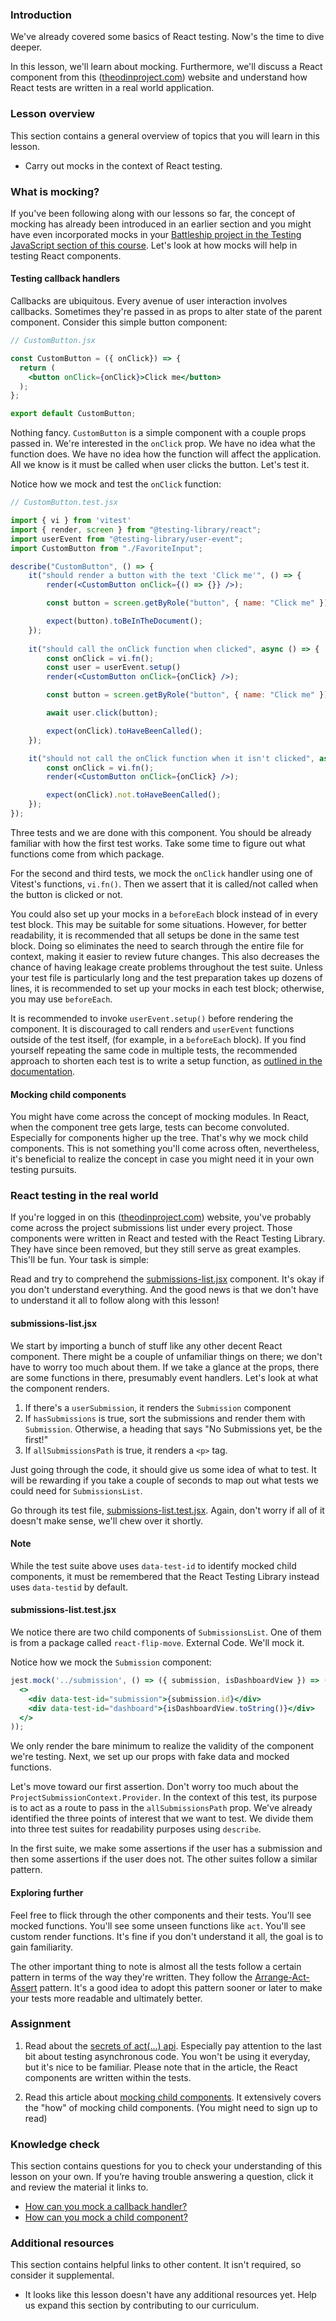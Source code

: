 ### Introduction

We've already covered some basics of React testing. Now's the time to dive deeper.

In this lesson, we'll learn about mocking. Furthermore, we'll discuss a React component from this ([theodinproject.com](https://theodinproject.com)) website and understand how React tests are written in a real world application.

### Lesson overview

This section contains a general overview of topics that you will learn in this lesson.

* Carry out mocks in the context of React testing.

### What is mocking?

If you've been following along with our lessons so far, the concept of mocking has already been introduced in an earlier section and you might have even incorporated mocks in your [Battleship project in the Testing JavaScript section of this course](https://www.theodinproject.com/lessons/javascript-battleship). Let's look at how mocks will help in testing React components.

#### Testing callback handlers

Callbacks are ubiquitous. Every avenue of user interaction involves callbacks. Sometimes they're passed in as props to alter state of the parent component. Consider this simple button component:

~~~jsx
// CustomButton.jsx

const CustomButton = ({ onClick}) => {
  return (
    <button onClick={onClick}>Click me</button> 
  );
};

export default CustomButton;
~~~

Nothing fancy. `CustomButton` is a simple component with a couple props passed in. We're interested in the `onClick` prop. We have no idea what the function does. We have no idea how the function will affect the application. All we know is it must be called when user clicks the button. Let's test it.

<span id="testing-callback-handlers">Notice how we mock and test the `onClick` function</span>:

~~~jsx
// CustomButton.test.jsx

import { vi } from 'vitest'
import { render, screen } from "@testing-library/react";
import userEvent from "@testing-library/user-event";
import CustomButton from "./FavoriteInput";

describe("CustomButton", () => {
    it("should render a button with the text 'Click me'", () => {
        render(<CustomButton onClick={() => {}} />);

        const button = screen.getByRole("button", { name: "Click me" });

        expect(button).toBeInTheDocument();
    });
  
    it("should call the onClick function when clicked", async () => {
        const onClick = vi.fn();
        const user = userEvent.setup()
        render(<CustomButton onClick={onClick} />);

        const button = screen.getByRole("button", { name: "Click me" });

        await user.click(button);

        expect(onClick).toHaveBeenCalled();
    });

    it("should not call the onClick function when it isn't clicked", async () => {
        const onClick = vi.fn();
        render(<CustomButton onClick={onClick} />);

        expect(onClick).not.toHaveBeenCalled();
    });
});
~~~

Three tests and we are done with this component. You should be already familiar with how the first test works. Take some time to figure out what functions come from which package.

For the second and third tests, we mock the `onClick` handler using one of Vitest's functions, `vi.fn()`. Then we assert that it is called/not called when the button is clicked or not. 

You could also set up your mocks in a `beforeEach` block instead of in every test block. This may be suitable for some situations. However, for better readability, it is recommended that all setups be done in the same test block.  Doing so eliminates the need to search through the entire file for context, making it easier to review future changes. This also decreases the chance of having leakage create problems throughout the test suite. Unless your test file is particularly long and the test preparation takes up dozens of lines, it is recommended to set up your mocks in each test block; otherwise, you may use `beforeEach`.

It is recommended to invoke `userEvent.setup()` before rendering the component. It is discouraged to call renders and `userEvent` functions outside of the test itself, (for example, in a `beforeEach` block). If you find yourself repeating the same code in multiple tests, the recommended approach to shorten each test is to write a setup function, as [outlined in the documentation](https://testing-library.com/docs/user-event/intro/#writing-tests-with-userevent).

#### Mocking child components

You might have come across the concept of mocking modules. In React, when the component tree gets large, tests can become convoluted. Especially for components higher up the tree. That's why we mock child components. This is not something you'll come across often, nevertheless, it's beneficial to realize the concept in case you might need it in your own testing pursuits.

### React testing in the real world

If you're logged in on this ([theodinproject.com](https://theodinproject.com)) website, you've probably come across the project submissions list under every project. Those components were written in React and tested with the React Testing Library. They have since been removed, but they still serve as great examples. This'll be fun. Your task is simple:

Read and try to comprehend the [submissions-list.jsx](https://github.com/TheOdinProject/theodinproject/blob/0886578d5b27a967e6bba2b31f212efe284d9413/app/javascript/components/project-submissions/components/submissions-list.jsx) component. It's okay if you don't understand everything. And the good news is that we don't have to understand it all to follow along with this lesson!

#### submissions-list.jsx

We start by importing a bunch of stuff like any other decent React component. There might be a couple of unfamiliar things on there; we don't have to worry too much about them. If we take a glance at the props, there are some functions in there, presumably event handlers. Let's look at what the component renders.

1. If there's a `userSubmission`, it renders the `Submission` component
2. If `hasSubmissions` is true, sort the submissions and render them with `Submission`. Otherwise, a heading that says "No Submissions yet, be the first!"
3. If  `allSubmissionsPath` is true, it renders a `<p>` tag.

Just going through the code, it should give us some idea of what to test. It will be rewarding if you take a couple of seconds to map out what tests we could need for `SubmissionsList`.

Go through its test file, [submissions-list.test.jsx](https://github.com/TheOdinProject/theodinproject/blob/0886578d5b27a967e6bba2b31f212efe284d9413/app/javascript/components/project-submissions/components/__tests__/submissions-list.test.jsx). Again, don't worry if all of it doesn't make sense, we'll chew over it shortly.

<div class="lesson-note" markdown="1">

#### Note

While the test suite above uses `data-test-id` to identify mocked child components, it must be remembered that the React Testing Library instead uses `data-testid` by default.

</div>

#### submissions-list.test.jsx

We notice there are two child components of `SubmissionsList`. One of them is from a package called `react-flip-move`. External Code. We'll mock it.

<span id="mock-child-component">Notice how we mock the `Submission` component</span>:

~~~jsx
jest.mock('../submission', () => ({ submission, isDashboardView }) => (
  <>
    <div data-test-id="submission">{submission.id}</div>
    <div data-test-id="dashboard">{isDashboardView.toString()}</div>
  </>
));
~~~

We only render the bare minimum to realize the validity of the component we're testing. Next, we set up our props with fake data and mocked functions.

Let's move toward our first assertion. Don't worry too much about the `ProjectSubmissionContext.Provider`. In the context of this test, its purpose is to act as a route to pass in the `allSubmissionsPath` prop. We've already identified the three points of interest that we want to test. We divide them into three test suites for readability purposes using `describe`.

In the first suite, we make some assertions if the user has a submission and then some assertions if the user does not. The other suites follow a similar pattern.

#### Exploring further

Feel free to flick through the other components and their tests. You'll see mocked functions. You'll see some unseen functions like `act`. You'll see custom render functions. It's fine if you don't understand it all, the goal is to gain familiarity.

The other important thing to note is almost all the tests follow a certain pattern in terms of the way they're written. They follow the [Arrange-Act-Assert](http://wiki.c2.com/?ArrangeActAssert) pattern. It's a good idea to adopt this pattern sooner or later to make your tests more readable and ultimately better.

### Assignment

<div class="lesson-content__panel" markdown="1">

1. Read about the [secrets of act(...) api](https://github.com/mrdulin/react-act-examples/blob/master/sync.md). Especially pay attention to the last bit about testing asynchronous code. You won't be using it everyday, but it's nice to be familiar. Please note that in the article, the React components are written within the tests.

2. Read this article about [mocking child components](https://medium.com/@taylormclean15/jest-testing-mocking-child-components-to-make-your-unit-tests-more-concise-18691ef6a0c2). It extensively covers the "how" of mocking child components. (You might need to sign up to read)

</div>

### Knowledge check

This section contains questions for you to check your understanding of this lesson on your own. If you’re having trouble answering a question, click it and review the material it links to.

* [How can you mock a callback handler?](#testing-callback-handlers)
* [How can you mock a child component?](#mock-child-component)

### Additional resources

This section contains helpful links to other content. It isn't required, so consider it supplemental.

* It looks like this lesson doesn't have any additional resources yet. Help us expand this section by contributing to our curriculum.
